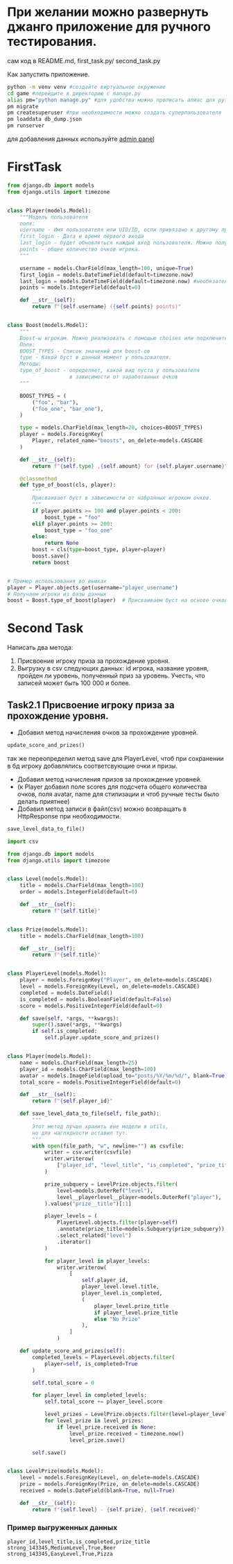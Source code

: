 # При желании можно развернуть джанго приложение для ручного тестирования.

сам код в README.md, first_task.py/ second_task.py

Как запустить приложение.
```bash
python -m venv venv #создайте виртуальное окружение
cd game #перейдите в директорию с manage.py
alias pm="python manage.py" #для удобства можно прописать алиас для python manage.py
pm migrate
pm createsuperuser #при необходимости можно создать суперпользователя
pm loaddata db_dump.json
pm runserver
```
для добавления данных используйте [admin panel](http://127.0.0.1:8000/admin/)

# FirstTask

```python {"id":"01J6VYGB2C7R02YC9VNPNJSJ6P"}
from django.db import models
from django.utils import timezone


class Player(models.Model):
    """Модель пользователя
    поля:
    username - Имя пользователя или UID/ID, если привязано к другому приложению
    first_login - Дата и время первого входа
    last_login - будет обновляться каждый вход пользователя. Можно получить в middleware или сигналами.
    points - общее количество очков игрока.
    """

    username = models.CharField(max_length=100, unique=True)
    first_login = models.DateTimeField(default=timezone.now)
    last_login = models.DateTimeField(default=timezone.now) #необязательное поле.
    points = models.IntegerField(default=0)

    def __str__(self):
        return f"{self.username} ({self.points} points)"


class Boost(models.Model):
    """
    Boost-ы игрокам. Можно реализовать с помощью choises или подключить
    Поля:
    BOOST_TYPES - Список значений для boost-ов
    type - Какой буст в данный момент у пользователя.
    Методы:
    type_of_boost - определяет, какой вид пуста у пользователя
                    в зависимости от заработанных очков
    """

    BOOST_TYPES = (
        ("foo", "bar"),
        ("foo_one", "bar_one"),
    )

    type = models.CharField(max_length=20, choices=BOOST_TYPES)
    player = models.ForeignKey(
        Player, related_name="boosts", on_delete=models.CASCADE
    )

    def __str__(self):
        return f"{self.type} ,{self.amount} for {self.player.username}"

    @classmethod
    def type_of_boost(cls, player):
        """
        Присваивает буст в зависимости от набранных игроком очков.
        """
        if player.points >= 100 and player.points < 200:
            boost_type = "foo"
        elif player.points >= 200:
            boost_type = "foo_one"
        else:
            return None
        boost = cls(type=boost_type, player=player)
        boost.save()
        return boost


# Пример использования во вьюхах
player = Player.objects.get(username="player_username")
# Получаем игрока из базы данных
boost = Boost.type_of_boost(player)  # Присваиваем буст на основе очков игрока
```

# Second Task

Написать два метода:

1. Присвоение игроку приза за прохождение уровня.
2. Выгрузку в csv следующих данных: id игрока, название уровня, пройден ли уровень, полученный приз за уровень. Учесть, что записей может быть 100 000 и более.

## Task2.1 Присвоение игроку приза за прохождение уровня.

- Добавил метод начисления очков за прохождение уровней.
```python
update_score_and_prizes()
```
так же переопределил метод save для PlayerLevel, чтоб при сохранении в бд игроку добавлялись соответсвующие очки и призы.
- Добавил метод начисления призов за прохождение уровней.
- (к Player добавил поле scores для подсчета общего количества очков, поля avatar, name для стилизации и чтоб ручные тесты было делать приятнее)
- Добавил метод записи в файл(csv) можно возвращать в HttpResponse при необходимости.
```python
save_level_data_to_file()
```

```python {"id":"01J6VYGB2EXN1J3YHVA0VHBC6H"}
import csv

from django.db import models
from django.utils import timezone


class Level(models.Model):
    title = models.CharField(max_length=100)
    order = models.IntegerField(default=0)

    def __str__(self):
        return f"{self.title}"


class Prize(models.Model):
    title = models.CharField(max_length=100)

    def __str__(self):
        return f"{self.title}"


class PlayerLevel(models.Model):
    player = models.ForeignKey("Player", on_delete=models.CASCADE)
    level = models.ForeignKey(Level, on_delete=models.CASCADE)
    completed = models.DateField()
    is_completed = models.BooleanField(default=False)
    score = models.PositiveIntegerField(default=0)

    def save(self, *args, **kwargs):
        super().save(*args, **kwargs)
        if self.is_completed:
            self.player.update_score_and_prizes()


class Player(models.Model):
    name = models.CharField(max_length=25)
    player_id = models.CharField(max_length=100)
    avatar = models.ImageField(upload_to="posts/%Y/%m/%d/", blank=True)
    total_score = models.PositiveIntegerField(default=0)

    def __str__(self):
        return f"{self.player_id}"

    def save_level_data_to_file(self, file_path):
        """
        Этот метод лучше хранить вне модели в utils,
        но для наглядности оставил тут.
        """
        with open(file_path, "w", newline="") as csvfile:
            writer = csv.writer(csvfile)
            writer.writerow(
                ["player_id", "level_title", "is_completed", "prize_title"]
            )

            prize_subquery = LevelPrize.objects.filter(
                level=models.OuterRef("level"),
                level__playerlevel__player=models.OuterRef("player"),
            ).values("prize__title")[:1]

            player_levels = (
                PlayerLevel.objects.filter(player=self)
                .annotate(prize_title=models.Subquery(prize_subquery))
                .select_related("level")
                .iterator()
            )

            for player_level in player_levels:
                writer.writerow(
                    [
                        self.player_id,
                        player_level.level.title,
                        player_level.is_completed,
                        (
                            player_level.prize_title
                            if player_level.prize_title
                            else "No Prize"
                        ),
                    ]
                )

    def update_score_and_prizes(self):
        completed_levels = PlayerLevel.objects.filter(
            player=self, is_completed=True
        )

        self.total_score = 0

        for player_level in completed_levels:
            self.total_score += player_level.score

            level_prizes = LevelPrize.objects.filter(level=player_level.level)
            for level_prize in level_prizes:
                if level_prize.received is None:
                    level_prize.received = timezone.now()
                    level_prize.save()

        self.save()


class LevelPrize(models.Model):
    level = models.ForeignKey(Level, on_delete=models.CASCADE)
    prize = models.ForeignKey(Prize, on_delete=models.CASCADE)
    received = models.DateField(blank=True, null=True)

    def __str__(self):
        return f"{self.level} - {self.prize}, {self.received}"

```

### Пример выгруженных данных

```csv {"id":"01J6VYGB2EXN1J3YHVA6AD3C5N"}
player_id,level_title,is_completed,prize_title
strong_143345,MediumLevel,True,Beer
strong_143345,EasyLevel,True,Pizza
```